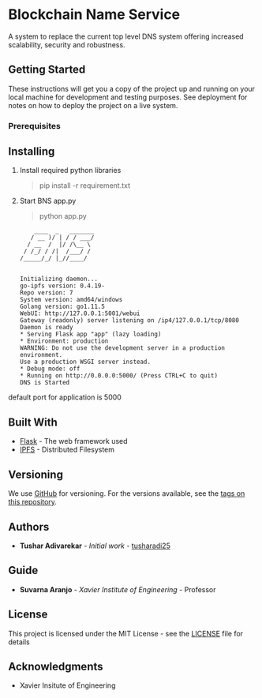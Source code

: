 # Blockchain Name Service

A system to replace the current top level DNS system offering increased scalability, security and robustness. 


## Getting Started

These instructions will get you a copy of the project up and running on your local machine for development and testing purposes. See deployment for notes on how to deploy the project on a live system.

### Prerequisites

## Installing
1.  Install required python libraries
    > pip install -r requirement.txt
1. Start BNS app.py 
    > python app.py

    ```
        ____  _   _______
       / __ )/ | / / ___/
      / __  /  |/ /\__ \
     / /_/ / /|  /___/ /
    /_____/_/ |_//____/


    Initializing daemon...
    go-ipfs version: 0.4.19-
    Repo version: 7
    System version: amd64/windows
    Golang version: go1.11.5
    WebUI: http://127.0.0.1:5001/webui
    Gateway (readonly) server listening on /ip4/127.0.0.1/tcp/8080
    Daemon is ready
    * Serving Flask app "app" (lazy loading)
    * Environment: production
    WARNING: Do not use the development server in a production environment.
    Use a production WSGI server instead.
    * Debug mode: off
    * Running on http://0.0.0.0:5000/ (Press CTRL+C to quit)
    DNS is Started
    ```

default port for application is 5000

## Built With

* [Flask](http://flask.pocoo.org/) - The web framework used
* [IPFS](https://ipfs.io/) - Distributed Filesystem


## Versioning

We use [GitHub](http://github.com/) for versioning. For the versions available, see the [tags on this repository](https://github.com/tusharadi25/BNS/tags). 

## Authors

* **Tushar Adivarekar** - *Initial work* - [tusharadi25](https://github.com/tusharadi25)

## Guide

* **Suvarna Aranjo** - *Xavier Institute of Engineering* -  Professor 

## License

This project is licensed under the MIT License - see the [LICENSE](LICENSE) file for details

## Acknowledgments

* Xavier Insitute of Engineering


